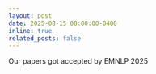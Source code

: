 ```yaml
---
layout: post
date: 2025-08-15 00:00:00-0400
inline: true
related_posts: false
---
```


Our papers got accepted by EMNLP 2025
